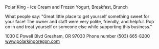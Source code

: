 Polar King - Ice Cream and Frozen Yogurt, Breakfast, Brunch

What people say:
"Great little place to get yourself something sweet for your face! The owner and staff were very polite, friendly,  and helpful.  Pop on in and treat yourself or someone else while supporting this business."

1030 E Powell Blvd
Gresham, OR 97030
Phone number (503) 665-8200
www.polarkingoregon.com
